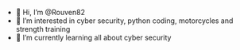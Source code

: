- 👋 Hi, I’m @Rouven82
- 👀 I’m interested in cyber security, python coding, motorcycles and strength training 
- 🌱 I’m currently learning all about cyber security

<!---
Rouven82/Rouven82 is a ✨ special ✨ repository because its `README.md` (this file) appears on your GitHub profile.
You can click the Preview link to take a look at your changes.
--->
